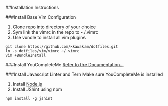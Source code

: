 ##Installation Instructions

###Install Base Vim Configuration
1. Clone repo into directory of your choice
1. Sym link the vimrc in the repo to ~/.vimrc
1. Use vundle to install all vim plugins

```
git clone https://github.com/kkawakam/dotfiles.git 
ln -s dotfiles/vim/vimrc ~/.vimrc
vim +BundleInstall
```

###Install YouCompleteMe
[Refer to the Documentation...](https://github.com/Valloric/YouCompleteMe)

###Install Javascript Linter and Tern
Make sure YouCompleteMe is installed

1. Install [Node.js](http://nodejs.org/)
1. Install JShint using npm

```
npm install -g jshint
```

